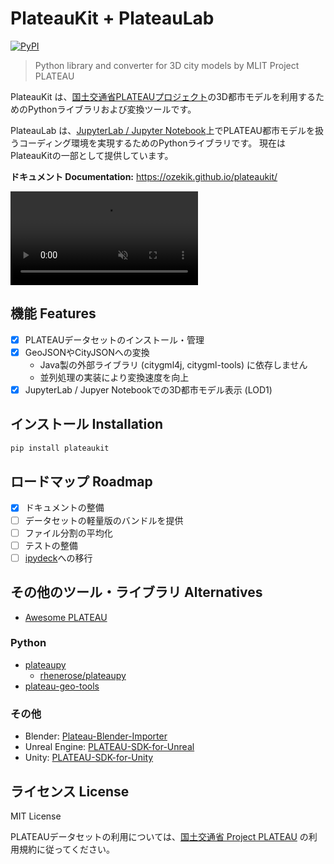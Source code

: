 # PlateauKit + PlateauLab

[![PyPI](https://img.shields.io/pypi/v/plateaukit.svg)](https://pypi.org/project/plateaukit/)
<!-- [![PyPI downloads](https://img.shields.io/pypi/dm/plateaukit.svg)](https://pypistats.org/packages/plateaukit) -->

> Python library and converter for 3D city models by MLIT Project PLATEAU

PlateauKit は、<a href="https://www.mlit.go.jp/plateau/" target="_blank">国土交通省PLATEAUプロジェクト</a>の3D都市モデルを利用するためのPythonライブラリおよび変換ツールです。

PlateauLab は、<a href="https://jupyter.org" target="_blank">JupyterLab / Jupyter Notebook</a>上でPLATEAU都市モデルを扱うコーディング環境を実現するためのPythonライブラリです。 現在はPlateauKitの一部として提供しています。

**ドキュメント Documentation:** <https://ozekik.github.io/plateaukit/>

<div><video controls src="https://github.com/ozekik/plateaukit/assets/32771324/ea02df34-82f9-462a-b2e7-3f71dd3201ea" muted="false"></video></div>

## 機能 Features

- [x] PLATEAUデータセットのインストール・管理
- [x] GeoJSONやCityJSONへの変換
    - Java製の外部ライブラリ (citygml4j, citygml-tools) に依存しません
    - 並列処理の実装により変換速度を向上
- [x] JupyterLab / Jupyer Notebookでの3D都市モデル表示 (LOD1)

## インストール Installation

```sh
pip install plateaukit
```

## ロードマップ Roadmap

- [x] ドキュメントの整備
- [ ] データセットの軽量版のバンドルを提供
- [ ] ファイル分割の平均化
- [ ] テストの整備
- [ ] [ipydeck](https://github.com/ozekik/ipydeck)への移行

## その他のツール・ライブラリ Alternatives

- [Awesome PLATEAU](https://japan-opendata.github.io/awesome-plateau/)

### Python

- [plateaupy](https://github.com/AcculusSasao/plateaupy)
  - [rhenerose/plateaupy](https://github.com/rhenerose/plateaupy)
- [plateau-geo-tools](https://github.com/raokiey/plateau-geo-tools)

### その他

- Blender: [Plateau-Blender-Importer](https://github.com/nneri-hin/Plateau-Blender-Importer)
- Unreal Engine: [PLATEAU-SDK-for-Unreal](https://github.com/Project-PLATEAU/PLATEAU-SDK-for-Unreal)
- Unity: [PLATEAU-SDK-for-Unity](https://github.com/Project-PLATEAU/PLATEAU-SDK-for-Unity)

## ライセンス License

MIT License

PLATEAUデータセットの利用については、[国土交通省 Project PLATEAU](https://www.mlit.go.jp/plateau/site-policy/) の利用規約に従ってください。

